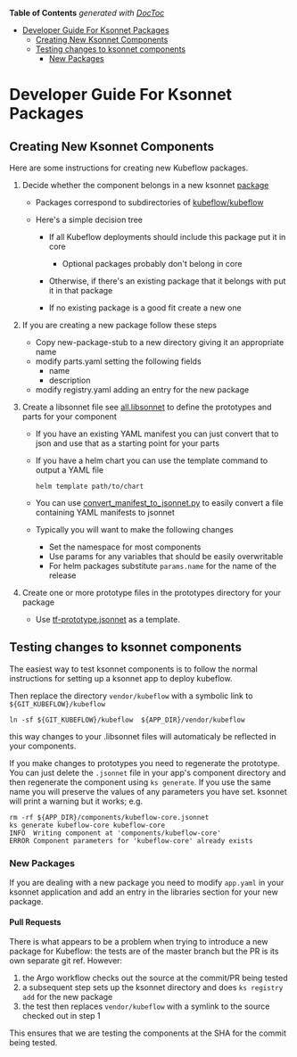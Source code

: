 <!-- START doctoc generated TOC please keep comment here to allow auto update -->
<!-- DON'T EDIT THIS SECTION, INSTEAD RE-RUN doctoc TO UPDATE -->
**Table of Contents**  *generated with [DocToc](https://github.com/thlorenz/doctoc)*

- [Developer Guide For Ksonnet Packages](#developer-guide-for-ksonnet-packages)
  - [Creating New Ksonnet Components](#creating-new-ksonnet-components)
  - [Testing changes to ksonnet components](#testing-changes-to-ksonnet-components)
    - [New Packages](#new-packages)

<!-- END doctoc generated TOC please keep comment here to allow auto update -->

# Developer Guide For Ksonnet Packages

## Creating New Ksonnet Components

Here are some instructions for creating new Kubeflow packages.

1. Decide whether the component belongs in a new ksonnet [package](https://github.com/ksonnet/ksonnet/blob/master/docs/concepts.md#package)

	- Packages correspond to subdirectories of [kubeflow/kubeflow](https://github.com/kubeflow/kubeflow/tree/master/kubeflow)
	- Here's a simple decision tree

		- If all Kubeflow deployments should include this package put it in core

			- Optional packages probably don't belong in core

		- Otherwise, if there's an existing package that it belongs with put
			it in that package 
		- If no existing package is a good fit create a new one

1. If you are creating a new package follow these steps

	- Copy new-package-stub to a new directory giving it an appropriate name
	- modify parts.yaml setting the following fields
		- name
		- description
	- modify registry.yaml adding an entry for the new package

1. Create a libsonnet file see [all.libsonnet](https://github.com/kubeflow/kubeflow/tree/master/kubeflow/new-package-stub/all.libsonnet) to define the prototypes and parts for your component

	- If you have an existing YAML manifest you can just convert that to json
	  and use that as a starting point for your parts

	- If you have a helm chart you can use the template command to output a YAML file

	  ```
	  helm template path/to/chart
	  ```

	- You can use [convert_manifest_to_jsonnet.py](https://github.com/kubeflow/kubeflow/blob/master/hack/convert_manifest_to_jsonnet.py) to easily convert a file containing YAML manifests to jsonnet

	- Typically you will want to make the following changes

		- Set the namespace for most components
		- Use params for any variables that should be easily overwritable
		- For helm packages substitute `params.name` for the name of the release

1. Create one or more prototype files in the prototypes directory for your package

	- Use [tf-prototype.jsonnet](https://github.com/kubeflow/kubeflow/tree/master/kubeflow/new-package-stub/prototypes/tf-prototype.jsonnet) as a template.
	
## Testing changes to ksonnet components

The easiest way to test ksonnet components is to follow the normal instructions for setting up a 
ksonnet app to deploy kubeflow.

Then replace the directory `vendor/kubeflow` with a symbolic link to `${GIT_KUBEFLOW}/kubeflow`

```
ln -sf ${GIT_KUBEFLOW}/kubeflow  ${APP_DIR}/vendor/kubeflow
```

this way changes to your .libsonnet files will automaticaly be reflected in your components.

If you make changes to prototypes you need to regenerate the prototype. You can just delete the `.jsonnet`
file in your app's component directory and then regenerate the component using `ks generate`. 
If you use the same name you will preserve the values of any parameters you have set. 
ksonnet will print a warning but it works; e.g.

```
rm -rf ${APP_DIR}/components/kubeflow-core.jsonnet 
ks generate kubeflow-core kubeflow-core
INFO  Writing component at 'components/kubeflow-core'
ERROR Component parameters for 'kubeflow-core' already exists
```

### New Packages

If you are dealing with a new package you need to modify `app.yaml` in your ksonnet application
and add an entry in the libraries section for your new package.

#### Pull Requests
There is what appears to be a problem when trying to introduce a new package for Kubeflow: the tests are of the master branch but the PR is its own separate git ref. However:
1. the Argo workflow checks out the source at the commit/PR being tested
2. a subsequent step sets up the ksonnet directory and does `ks registry add` for the new package
3. the test then replaces `vendor/kubeflow` with a symlink to the source checked out in step 1

This ensures that we are testing the components at the SHA for the commit being tested.

